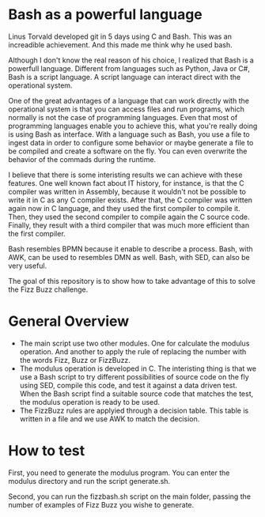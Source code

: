 # Bash as a powerful language

Linus Torvald developed git in 5 days using C and Bash. This was an increadible achievement. And this made me think why he used bash.

Although I don't know the real reason of his choice, I realized that Bash is a powerfull language. Different from languages such as Python, Java or C#, Bash is a script language. A script language can interact direct with the operational system.

One of the great advantages of a language that can work directly with the operational system is that you can access files and run programs, which normally is not the case of programming languages. Even that most of programming languages enable you to achieve this, what you're really doing is using Bash as interface. With a language such as Bash, you use a file to ingest data in order to configure some behavior or maybe generate a file to be compiled and create a software on the fly. You can even overwrite the behavior of the commads during the runtime.

I believe that there is some interisting results we can achieve with these features. One well known fact about IT history, for instance, is that the C compiler was written in Assembly, because it wouldn't not be possible to write it in C as any C compiler exists. After that, the C compiler was written again now in C language, and they used the first compiler to compile it. Then, they used the second compiler to compile again the C source code. Finally, they result with a third compiler that was much more efficient than the first compiler.

Bash resembles BPMN because it enable to describe a process. Bash, with AWK, can be used to resembles DMN as well. Bash, with SED, can also be very useful.

The goal of this repository is to show how to take advantage of this to solve the Fizz Buzz challenge.

# General Overview

* The main script use two other modules. One for calculate the modulus operation. And another to apply the rule of replacing the number with the words Fizz, Buzz or FizzBuzz.
* The modulus operation is developed in C. The interisting thing is that we use a Bash script to try different possibilities of source code on the fly using SED, compile this code, and test it against a data driven test. When the Bash script find a suitable source code that matches the test, the modulus operation is ready to be used.
* The FizzBuzz rules are applyied through a decision table. This table is written in a file and we use AWK to match the decision.

# How to test

First, you need to generate the modulus program. You can enter the modulus directory and run the script generate.sh.

Second, you can run the fizzbash.sh script on the main folder, passing the number of examples of Fizz Buzz you wishe to generate.
